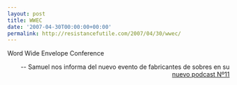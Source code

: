 ```yaml
---
layout: post
title: WWEC
date: '2007-04-30T00:00:00+00:00'
permalink: http://resistancefutile.com/2007/04/30/wwec/
---
```

<p class="frase">Word Wide Envelope Conference</p><p align="right">-- Samuel nos informa del nuevo evento de fabricantes de sobres en su <a href="http://sopmacsl.com/2007/04/30/podcast-n11-un-ano-de-podcast/">nuevo podcast Nº11</a></p>
